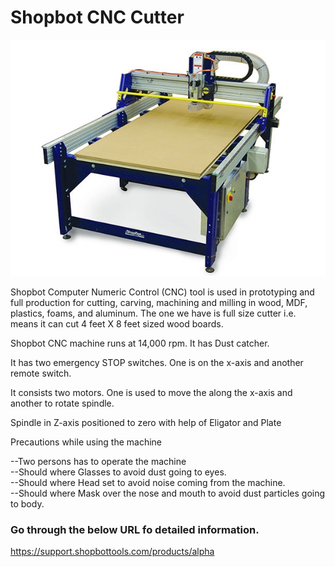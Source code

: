 # Shopbot CNC Cutter <br>
![Shopbot Image](shopbot-img/shopbot-img.jpg) <br>

Shopbot  Computer Numeric Control (CNC) tool is used in prototyping and full production for cutting, carving, machining and milling in wood, MDF, plastics, foams, and aluminum. The one we have is full size cutter i.e. means it can cut 4 feet X 8 feet sized wood boards. <br>

Shopbot CNC machine runs at 14,000 rpm. It has Dust catcher.<br>

It has two emergency STOP switches. One is on the x-axis and another remote switch.<br>

It consists two motors. One is used to move the along the x-axis and another to rotate spindle.<br>  

Spindle in Z-axis positioned to zero with help of Eligator and Plate <br>

Precautions while using the machine <br>

--Two persons has to operate the machine <br>
--Should where Glasses to avoid dust going to eyes.<br>
--Should where Head set to avoid noise coming from the machine. <br>
--Should where Mask over the nose and mouth to avoid dust particles going to body. <br>

### Go through the below URL fo detailed information.<br>
https://support.shopbottools.com/products/alpha